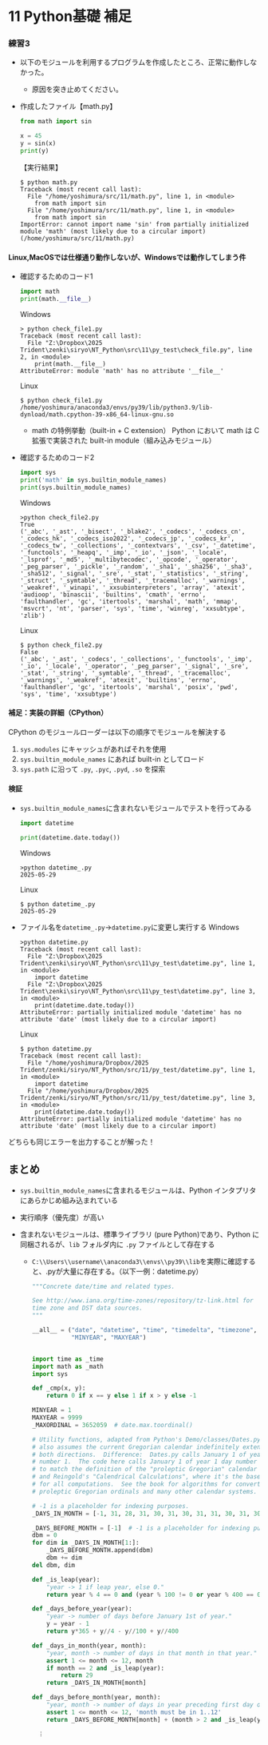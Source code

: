# 11 Python基礎 補足

### 練習3

- 以下のモジュールを利用するプログラムを作成したところ、正常に動作しなかった。

  - 原因を突き止めてください。

- 作成したファイル【math.py】
  ```python
  from math import sin
  
  x = 45
  y = sin(x)
  print(y)
  ```

  【実行結果】
  ```
  $ python math.py 
  Traceback (most recent call last):
    File "/home/yoshimura/src/11/math.py", line 1, in <module>
      from math import sin
    File "/home/yoshimura/src/11/math.py", line 1, in <module>
      from math import sin
  ImportError: cannot import name 'sin' from partially initialized module 'math' (most likely due to a circular import) (/home/yoshimura/src/11/math.py)
  ```




#### Linux,MacOSでは仕様通り動作しないが、Windowsでは動作してしまう件

- 確認するためのコード1
  ```python
  import math
  print(math.__file__)
  ```

  Windows
  ```
  > python check_file1.py
  Traceback (most recent call last):
    File "Z:\Dropbox\2025 Trident\zenki\siryo\NT_Python\src\11\py_test\check_file.py", line 2, in <module>
      print(math.__file__)
  AttributeError: module 'math' has no attribute '__file__'
  ```

  Linux
  ```
  $ python check_file1.py 
  /home/yoshimura/anaconda3/envs/py39/lib/python3.9/lib-dynload/math.cpython-39-x86_64-linux-gnu.so
  ```

  - math の特例挙動（built-in + C extension）
    Python において math は C拡張で実装された built-in module（組み込みモジュール） 

- 確認するためのコード2
  ```python
  import sys
  print('math' in sys.builtin_module_names)
  print(sys.builtin_module_names)
  ```

  Windows
  ```
  >python check_file2.py
  True
  ('_abc', '_ast', '_bisect', '_blake2', '_codecs', '_codecs_cn', '_codecs_hk', '_codecs_iso2022', '_codecs_jp', '_codecs_kr', '_codecs_tw', '_collections', '_contextvars', '_csv', '_datetime', '_functools', '_heapq', '_imp', '_io', '_json', '_locale', '_lsprof', '_md5', '_multibytecodec', '_opcode', '_operator', '_peg_parser', '_pickle', '_random', '_sha1', '_sha256', '_sha3', '_sha512', '_signal', '_sre', '_stat', '_statistics', '_string', '_struct', '_symtable', '_thread', '_tracemalloc', '_warnings', '_weakref', '_winapi', '_xxsubinterpreters', 'array', 'atexit', 'audioop', 'binascii', 'builtins', 'cmath', 'errno', 'faulthandler', 'gc', 'itertools', 'marshal', 'math', 'mmap', 'msvcrt', 'nt', 'parser', 'sys', 'time', 'winreg', 'xxsubtype', 'zlib')
  ```

  Linux
  ```
  $ python check_file2.py 
  False
  ('_abc', '_ast', '_codecs', '_collections', '_functools', '_imp', '_io', '_locale', '_operator', '_peg_parser', '_signal', '_sre', '_stat', '_string', '_symtable', '_thread', '_tracemalloc', '_warnings', '_weakref', 'atexit', 'builtins', 'errno', 'faulthandler', 'gc', 'itertools', 'marshal', 'posix', 'pwd', 'sys', 'time', 'xxsubtype')
  ```

  

####  補足：実装の詳細（CPython）

CPython のモジュールローダーは以下の順序でモジュールを解決する

1. `sys.modules` にキャッシュがあればそれを使用
2. `sys.builtin_module_names` にあれば built-in としてロード
3. `sys.path` に沿って `.py`, `.pyc`, `.pyd`, `.so` を探索



#### 検証

- `sys.builtin_module_names`に含まれないモジュールでテストを行ってみる

  ```python
  import datetime
  
  print(datetime.date.today())
  ```

  

  Windows

  ```
  >python datetime_.py
  2025-05-29
  ```

  Linux
  ```
  $ python datetime_.py 
  2025-05-29
  ```

  

- ファイル名を`datetime_.py`→`datetime.py`に変更し実行する
  Windows

  ```
  >python datetime.py 
  Traceback (most recent call last):
    File "Z:\Dropbox\2025 Trident\zenki\siryo\NT_Python\src\11\py_test\datetime.py", line 1, in <module>
      import datetime
    File "Z:\Dropbox\2025 Trident\zenki\siryo\NT_Python\src\11\py_test\datetime.py", line 3, in <module>
      print(datetime.date.today())
  AttributeError: partially initialized module 'datetime' has no attribute 'date' (most likely due to a circular import)
  ```

  Linux
  ```
  $ python datetime.py 
  Traceback (most recent call last):
    File "/home/yoshimura/Dropbox/2025 Trident/zenki/siryo/NT_Python/src/11/py_test/datetime.py", line 1, in <module>
      import datetime
    File "/home/yoshimura/Dropbox/2025 Trident/zenki/siryo/NT_Python/src/11/py_test/datetime.py", line 3, in <module>
      print(datetime.date.today())
  AttributeError: partially initialized module 'datetime' has no attribute 'date' (most likely due to a circular import)
  ```

  

どちらも同じエラーを出力することが解った！



## まとめ

- `sys.builtin_module_names`に含まれるモジュールは、Python インタプリタにあらかじめ組み込まれている

- 実行順序（優先度）が高い

- 含まれないモジュールは、標準ライブラリ (pure Python)であり、Python に同梱されるが、`lib` フォルダ内に `.py` ファイルとして存在する

  - `C:\\Users\\username\\anaconda3\\envs\\py39\\lib`を実際に確認すると、.pyが大量に存在する。（以下一例：datetime.py）

    ```python
    """Concrete date/time and related types.
    
    See http://www.iana.org/time-zones/repository/tz-link.html for
    time zone and DST data sources.
    """
    
    __all__ = ("date", "datetime", "time", "timedelta", "timezone", "tzinfo",
               "MINYEAR", "MAXYEAR")
    
    
    import time as _time
    import math as _math
    import sys
    
    def _cmp(x, y):
        return 0 if x == y else 1 if x > y else -1
    
    MINYEAR = 1
    MAXYEAR = 9999
    _MAXORDINAL = 3652059  # date.max.toordinal()
    
    # Utility functions, adapted from Python's Demo/classes/Dates.py, which
    # also assumes the current Gregorian calendar indefinitely extended in
    # both directions.  Difference:  Dates.py calls January 1 of year 0 day
    # number 1.  The code here calls January 1 of year 1 day number 1.  This is
    # to match the definition of the "proleptic Gregorian" calendar in Dershowitz
    # and Reingold's "Calendrical Calculations", where it's the base calendar
    # for all computations.  See the book for algorithms for converting between
    # proleptic Gregorian ordinals and many other calendar systems.
    
    # -1 is a placeholder for indexing purposes.
    _DAYS_IN_MONTH = [-1, 31, 28, 31, 30, 31, 30, 31, 31, 30, 31, 30, 31]
    
    _DAYS_BEFORE_MONTH = [-1]  # -1 is a placeholder for indexing purposes.
    dbm = 0
    for dim in _DAYS_IN_MONTH[1:]:
        _DAYS_BEFORE_MONTH.append(dbm)
        dbm += dim
    del dbm, dim
    
    def _is_leap(year):
        "year -> 1 if leap year, else 0."
        return year % 4 == 0 and (year % 100 != 0 or year % 400 == 0)
    
    def _days_before_year(year):
        "year -> number of days before January 1st of year."
        y = year - 1
        return y*365 + y//4 - y//100 + y//400
    
    def _days_in_month(year, month):
        "year, month -> number of days in that month in that year."
        assert 1 <= month <= 12, month
        if month == 2 and _is_leap(year):
            return 29
        return _DAYS_IN_MONTH[month]
    
    def _days_before_month(year, month):
        "year, month -> number of days in year preceding first day of month."
        assert 1 <= month <= 12, 'month must be in 1..12'
        return _DAYS_BEFORE_MONTH[month] + (month > 2 and _is_leap(year))
    
    　︙
    ```

    





